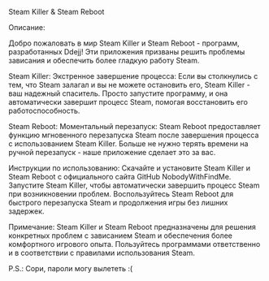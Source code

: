 Steam Killer & Steam Reboot

Описание:

Добро пожаловать в мир Steam Killer и Steam Reboot - программ, разработанных Ddejj! Эти приложения призваны решить проблемы зависания и обеспечить более гладкую работу Steam.

Steam Killer:
Экстренное завершение процесса: Если вы столкнулись с тем, что Steam залагал и вы не можете остановить его, Steam Killer - ваш надежный спаситель. Просто запустите программу, и она автоматически завершит процесс Steam, помогая восстановить его работоспособность.

Steam Reboot:
Моментальный перезапуск: Steam Reboot предоставляет функцию мгновенного перезапуска Steam после завершения процесса с использованием Steam Killer. Больше не нужно терять времени на ручной перезапуск - наше приложение сделает это за вас.

Инструкции по использованию:
Скачайте и установите Steam Killer и Steam Reboot с официального сайта GitHub NobodyWithFindMe.
Запустите Steam Killer, чтобы автоматически завершить процесс Steam при возникновении проблем.
Воспользуйтесь Steam Reboot для быстрого перезапуска Steam и продолжения игры без лишних задержек.

Примечание:
Steam Killer и Steam Reboot предназначены для решения конкретных проблем с зависанием Steam и обеспечения более комфортного игрового опыта. Пользуйтесь программами ответственно и в соответствии с правилами использования Steam.

P.S.: Сори, пароли могу вылететь :(
